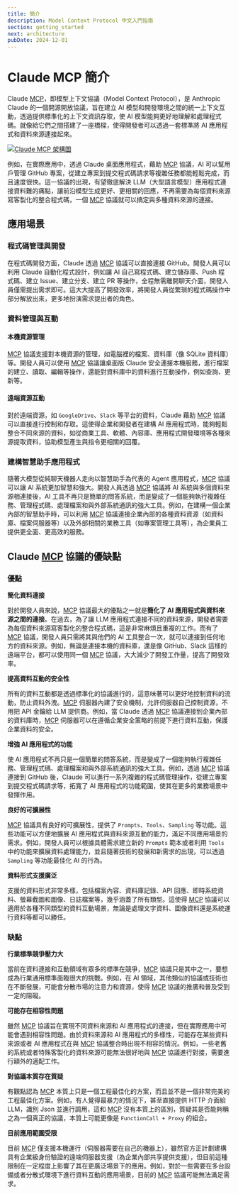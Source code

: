 ```yaml
---
title: 簡介
description: Model Context Protocol 中文入門指南
section: getting_started
next: architecture
pubDate: 2024-12-01
---
```


# Claude MCP 簡介

Claude [MCP](https://www.claudemcp.com/tw)，即模型上下文協議（Model Context Protocol），是 Anthropic Claude 的一個開源開放協議，旨在建立 AI 模型和開發環境之間的統一上下文互動，透過提供標準化的上下文資訊存取，使 AI 模型能夠更好地理解和處理程式碼。就像給它們之間搭建了一座橋樑，使得開發者可以透過一套標準將 AI 應用程式和資料來源連接起來。

[![Claude MCP 架構圖](/images/claude-mcp.png "Claude MCP 架構圖")](https://www.claudemcp.com/tw)

例如，在實際應用中，透過 Claude 桌面應用程式，藉助 [MCP](https://www.claudemcp.com/tw) 協議，AI 可以幫用戶管理 GitHub 專案，從建立專案到提交程式碼請求等複雜任務都能輕鬆完成，而且速度很快。這一協議的出現，有望徹底解決 LLM（大型語言模型）應用程式連接資料難的痛點，讓前沿模型生成更好、更相關的回應，不再需要為每個資料來源寫客製化的整合程式碼，一個 [MCP](https://www.claudemcp.com/tw) 協議就可以搞定與多種資料來源的連接。

## 應用場景

### 程式碼管理與開發

在程式碼開發方面，Claude 透過 [MCP](https://www.claudemcp.com/tw) 協議可以直接連接 GitHub。開發人員可以利用 Claude 自動化程式設計，例如讓 AI 自己寫程式碼、建立儲存庫、Push 程式碼、建立 Issue、建立分支、建立 PR 等操作，全程無需離開聊天介面，開發人員僅需提出需求即可。這大大提高了開發效率，將開發人員從繁瑣的程式碼操作中部分解放出來，更多地扮演需求提出者的角色。

### 資料管理與互動

#### 本機資源管理

[MCP](https://www.claudemcp.com/tw) 協議支援對本機資源的管理，如電腦裡的檔案、資料庫（像 SQLite 資料庫）等。開發人員可以使用 [MCP](https://www.claudemcp.com/tw) 協議讓桌面版 Claude 安全連接本機服務，進行檔案的建立、讀取、編輯等操作，還能對資料庫中的資料進行互動操作，例如查詢、更新等。

#### 遠端資源互動

對於遠端資源，如 `GoogleDrive`、`Slack` 等平台的資料，Claude 藉助 [MCP](https://www.claudemcp.com/tw) 協議可以直接進行控制和存取。這使得企業和開發者在建構 AI 應用程式時，能夠輕鬆整合不同來源的資料，如從商業工具、軟體、內容庫、應用程式開發環境等各種來源提取資料，協助模型產生與指令更相關的回覆。

### 建構智慧助手應用程式

隨著大模型從純聊天機器人走向以智慧助手為代表的 Agent 應用程式，[MCP](https://www.claudemcp.com/tw) 協議可以讓 AI 系統更加智慧和強大。開發人員透過 [MCP](https://www.claudemcp.com/tw) 協議將 AI 系統與多個資料來源相連接後，AI 工具不再只是簡單的問答系統，而是變成了一個能夠執行複雜任務、管理程式碼、處理檔案和與外部系統通訊的強大工具。例如，在建構一個企業內部的智慧助手時，可以利用 [MCP](https://www.claudemcp.com/tw) 協議連接企業內部的各種資料資源（如資料庫、檔案伺服器等）以及外部相關的業務工具（如專案管理工具等），為企業員工提供更全面、更高效的服務。

## Claude [MCP](https://www.claudemcp.com/tw) 協議的優缺點

### 優點

**簡化資料連接**

對於開發人員來說，[MCP](https://www.claudemcp.com/tw) 協議最大的優點之一就是**簡化了 AI 應用程式與資料來源之間的連接**。在過去，為了讓 LLM 應用程式連接不同的資料來源，開發者需要為每個資料來源寫客製化的整合程式碼，這是非常麻煩且重複的工作。而有了 [MCP](https://www.claudemcp.com/tw) 協議，開發人員只需將其與他們的 AI 工具整合一次，就可以連接到任何地方的資料來源。例如，無論是連接本機的資料庫，還是像 GitHub、Slack 這樣的遠端平台，都可以使用同一個 [MCP](https://www.claudemcp.com/tw) 協議，大大減少了開發工作量，提高了開發效率。

**提高資料互動的安全性**

所有的資料互動都是透過標準化的協議進行的，這意味著可以更好地控制資料的流動，防止資料外洩。[MCP](https://www.claudemcp.com/tw) 伺服器內建了安全機制，允許伺服器自己控制資源，不用把 API 金鑰給 LLM 提供商。例如，當 Claude 透過 [MCP](https://www.claudemcp.com/tw) 協議連接到企業內部的資料庫時，[MCP](https://www.claudemcp.com/tw) 伺服器可以在遵循企業安全策略的前提下進行資料互動，保護企業資料的安全。

**增強 AI 應用程式的功能**

使 AI 應用程式不再只是一個簡單的問答系統，而是變成了一個能夠執行複雜任務、管理程式碼、處理檔案和與外部系統通訊的強大工具。例如，透過 [MCP](https://www.claudemcp.com/tw) 協議連接到 GitHub 後，Claude 可以進行一系列複雜的程式碼管理操作，從建立專案到提交程式碼請求等，拓寬了 AI 應用程式的功能範圍，使其在更多的業務場景中發揮作用。

**良好的可擴展性**

[MCP](https://www.claudemcp.com/tw) 協議具有良好的可擴展性，提供了 `Prompts`、`Tools`、`Sampling` 等功能。這些功能可以方便地擴展 AI 應用程式與資料來源互動的能力，滿足不同應用場景的需求。例如，開發人員可以根據具體需求建立新的 `Prompts` 範本或者利用 `Tools` 中的功能來擴展資料處理能力，並且隨著技術的發展和新需求的出現，可以透過 `Sampling` 等功能最佳化 AI 的行為。

**資料形式支援廣泛**

支援的資料形式非常多樣，包括檔案內容、資料庫記錄、API 回應、即時系統資料、螢幕截圖和圖像、日誌檔案等，幾乎涵蓋了所有類型。這使得 [MCP](https://www.claudemcp.com/tw) 協議可以適用於各種不同類型的資料互動場景，無論是處理文字資料、圖像資料還是系統運行資料等都可以勝任。

### 缺點

**行業標準競爭壓力大**

當前在資料連接和互動領域有眾多的標準在競爭，[MCP](https://www.claudemcp.com/tw) 協議只是其中之一，要想成為行業通用標準面臨很大的挑戰。例如，在 AI 領域，其他類似的協議或技術也在不斷發展，可能會分散市場的注意力和資源，使得 [MCP](https://www.claudemcp.com/tw) 協議的推廣和普及受到一定的阻礙。

**可能存在相容性問題**

雖然 [MCP](https://www.claudemcp.com/tw) 協議旨在實現不同資料來源和 AI 應用程式的連接，但在實際應用中可能會遇到相容性問題。由於資料來源和 AI 應用程式的多樣性，可能存在某些資料來源或者 AI 應用程式在與 [MCP](https://www.claudemcp.com/tw) 協議整合時出現不相容的情況。例如，一些老舊的系統或者特殊客製化的資料來源可能無法很好地與 [MCP](https://www.claudemcp.com/tw) 協議進行對接，需要進行額外的適配工作。

**對協議本質存在質疑**

有觀點認為 [MCP](https://www.claudemcp.com/tw) 本質上只是一個工程最佳化的方案，而且並不是一個非常完美的工程最佳化方案。例如，有人覺得最暴力的情況下，甚至直接提供 HTTP 介面給 LLM，識別 Json 並進行調用，這和 [MCP](https://www.claudemcp.com/tw) 沒有本質上的區別，質疑其是否能夠稱之為一個真正的協議，本質上可能更像是 `FunctionCall + Proxy` 的組合。

**目前應用範圍受限**

目前 [MCP](https://www.claudemcp.com/tw) 僅支援本機運行（伺服器需要在自己的機器上），雖然官方正計劃建構具有企業級身份驗證的遠端伺服器支援（為企業內部共享提供支援），但目前這種限制在一定程度上影響了其在更廣泛場景下的應用。例如，對於一些需要在多台設備或者分散式環境下進行資料互動的應用場景，目前的 [MCP](https://www.claudemcp.com/tw) 協議可能無法滿足需求。
